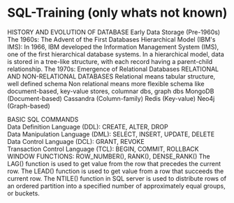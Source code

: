 # SQL-Training (only whats not known)

HISTORY AND EVOLUTION OF DATABASE
Early Data Storage (Pre-1960s)
The 1960s: The Advent of the First Databases
Hierarchical Model (IBM's IMS): In 1966, IBM developed the Information Management System (IMS), one of the first hierarchical database systems. In a hierarchical model, data is stored in a tree-like structure, with each record having a parent-child relationship.
The 1970s: Emergence of Relational Databases
RELATIONAL AND NON-RELATIONAL DATABASES
Relational means tabular structure, well defined schema
Non relational means more flexible schema like document-based, key-value stores, columnar dbs, graph dbs
MongoDB (Document-based)
Cassandra (Column-family)
Redis (Key-value)
Neo4j (Graph-based)

BASIC SQL COMMANDS					
Data Definition Language (DDL): CREATE, ALTER, DROP 					
Data Manipulation Language (DML): SELECT, INSERT, UPDATE, DELETE
Data Control Language (DCL): GRANT, REVOKE                                                          
Transaction Control Language (TCL): BEGIN, COMMIT, ROLLBACK 
WINDOW FUNCTIONS: ROW_NUMBER(), RANK(), DENSE_RANK()
The LAG() function is used to get value from the row that precedes the current row.
The LEAD() function is used to get value from a row that succeeds the current row.
The NTILE() function in SQL server is used to distribute rows of an ordered partition into a specified number of approximately equal groups, or buckets.
